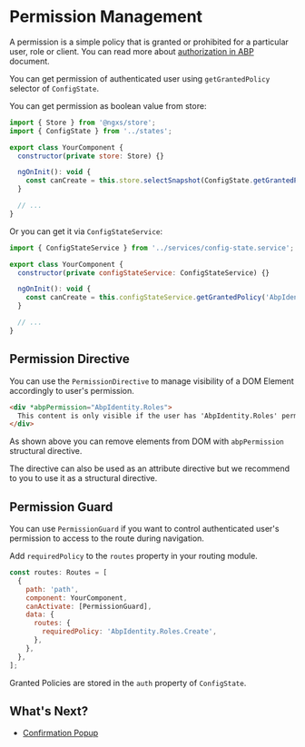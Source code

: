 # Permission Management

A permission is a simple policy that is granted or prohibited for a particular user, role or client. You can read more about [authorization in ABP](../../Authorization.md) document.

You can get permission of authenticated user using `getGrantedPolicy` selector of `ConfigState`.

You can get permission as boolean value from store:

```js
import { Store } from '@ngxs/store';
import { ConfigState } from '../states';

export class YourComponent {
  constructor(private store: Store) {}

  ngOnInit(): void {
    const canCreate = this.store.selectSnapshot(ConfigState.getGrantedPolicy('AbpIdentity.Roles.Create'));
  }

  // ...
}
```

Or you can get it via `ConfigStateService`:

```js
import { ConfigStateService } from '../services/config-state.service';

export class YourComponent {
  constructor(private configStateService: ConfigStateService) {}

  ngOnInit(): void {
    const canCreate = this.configStateService.getGrantedPolicy('AbpIdentity.Roles.Create');
  }

  // ...
}
```

## Permission Directive

You can use the `PermissionDirective` to manage visibility of a DOM Element accordingly to user's permission.

```html
<div *abpPermission="AbpIdentity.Roles">
  This content is only visible if the user has 'AbpIdentity.Roles' permission.
</div>
```

As shown above you can remove elements from DOM with `abpPermission` structural directive.

The directive can also be used as an attribute directive but we recommend to you to use it as a structural directive.

## Permission Guard

You can use `PermissionGuard` if you want to control authenticated user's permission to access to the route during navigation.

Add `requiredPolicy` to the `routes` property in your routing module.

```js
const routes: Routes = [
  {
    path: 'path',
    component: YourComponent,
    canActivate: [PermissionGuard],
    data: {
      routes: {
        requiredPolicy: 'AbpIdentity.Roles.Create',
      },
    },
  },
];
```

Granted Policies are stored in the `auth` property of `ConfigState`.

## What's Next?

- [Confirmation Popup](./Confirmation-Service.md)